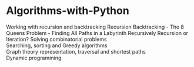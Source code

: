 # Algorithms-with-Python
Working with recursion and backtracking
  Recursion
  Backtracking
    - The 8 Queens Problem
    - Finding All Paths in a Labyrinth Recursively
  Recursion or Iteration?
  Solving combinatorial problems  
Searching, sorting and Greedy algorithms  
Graph theory representation, traversal and  shortest paths  
Dynamic programming

